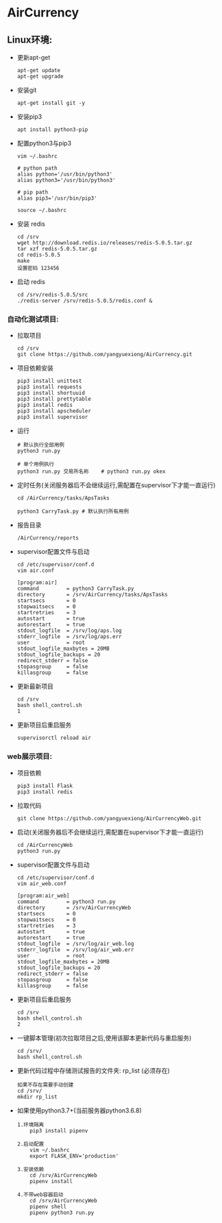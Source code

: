 # AirCurrency

## Linux环境:

* 更新apt-get
    ```
    apt-get update
    apt-get upgrade
    ```

* 安装git
    ```
    apt-get install git -y
    ```

* 安装pip3
    ```
    apt install python3-pip
    ```

* 配置python3与pip3
    ```
    vim ~/.bashrc
    ```
    ```
    # python path 
    alias python='/usr/bin/python3'
    alias python3='/usr/bin/python3'

    # pip path
    alias pip3='/usr/bin/pip3'
    ```
    ```
    source ~/.bashrc
    ```

* 安装 redis
    ```
    cd /srv
    wget http://download.redis.io/releases/redis-5.0.5.tar.gz
    tar xzf redis-5.0.5.tar.gz
    cd redis-5.0.5
    make
    设置密码 123456
    ```

* 启动 redis
    ```
    cd /srv/redis-5.0.5/src
    ./redis-server /srv/redis-5.0.5/redis.conf &
    ```

### 自动化测试项目:

* 拉取项目
    ```
    cd /srv
    git clone https://github.com/yangyuexiong/AirCurrency.git
    ```

* 项目依赖安装
    ```
    pip3 install unittest
    pip3 install requests
    pip3 install shortuuid
    pip3 install prettytable
    pip3 install redis
    pip3 install apscheduler
    pip3 install supervisor
    ```

* 运行
    ```
    # 默认执行全部用例
    python3 run.py

    # 单个用例执行
    python3 run.py 交易所名称    # python3 run.py okex
    ```

* 定时任务(关闭服务器后不会继续运行,需配置在supervisor下才能一直运行)
    ```
    cd /AirCurrency/tasks/ApsTasks

    python3 CarryTask.py # 默认执行所有用例
    ```

* 报告目录
    ```
    /AirCurrency/reports
    ```

* supervisor配置文件与启动
    ```
    cd /etc/supervisor/conf.d
    vim air.conf
    ```
    ```
    [program:air]
    command         = python3 CarryTask.py
    directory       = /srv/AirCurrency/tasks/ApsTasks
    startsecs       = 0
    stopwaitsecs    = 0
    startretries    = 3
    autostart       = true
    autorestart     = true
    stdout_logfile  = /srv/log/aps.log
    stderr_logfile  = /srv/log/aps.err
    user            = root 
    stdout_logfile_maxbytes = 20MB
    stdout_logfile_backups = 20
    redirect_stderr = false
    stopasgroup     = false
    killasgroup     = false
    ```

* 更新最新项目
    ```
    cd /srv 
    bash shell_control.sh
    1
    ```

* 更新项目后重启服务
    ```
    supervisorctl reload air
    ```


### web展示项目:

* 项目依赖
    ```
    pip3 install Flask
    pip3 install redis   
    ```

* 拉取代码
    ```
    git clone https://github.com/yangyuexiong/AirCurrencyWeb.git
    ```

* 启动(关闭服务器后不会继续运行,需配置在supervisor下才能一直运行)
    ```
    cd /AirCurrencyWeb
    python3 run.py
    ```

* supervisor配置文件与启动

    ```
    cd /etc/supervisor/conf.d
    vim air_web.conf
    ```
    ```
    [program:air_web]
    command         = python3 run.py
    directory       = /srv/AirCurrencyWeb
    startsecs       = 0
    stopwaitsecs    = 0
    startretries    = 3
    autostart       = true
    autorestart     = true
    stdout_logfile  = /srv/log/air_web.log
    stderr_logfile  = /srv/log/air_web.err
    user            = root 
    stdout_logfile_maxbytes = 20MB
    stdout_logfile_backups = 20
    redirect_stderr = false
    stopasgroup     = false
    killasgroup     = false
    ```

* 更新项目后重启服务
    ```
    cd /srv 
    bash shell_control.sh
    2
    ```

* 一键脚本管理(初次拉取项目之后,使用该脚本更新代码与重启服务)
    ```
    cd /srv/
    bash shell_control.sh
    ``` 

* 更新代码过程中存储测试报告的文件夹: rp_list (必须存在)
    ```
    如果不存在需要手动创建
    cd /srv/
    mkdir rp_list
    ```

* 如果使用python3.7+(当前服务器python3.6.8)

    ```
    1.环境隔离
        pip3 install pipenv

    2.启动配置
        vim ~/.bashrc
        export FLASK_ENV='production'

    3.安装依赖
        cd /srv/AirCurrencyWeb
        pipenv install
    
    4.不带web容器启动
        cd /srv/AirCurrencyWeb
        pipenv shell
        pipenv python3 run.py
    
    ```
